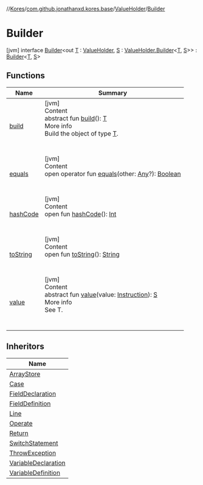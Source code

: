 //[Kores](../../../index.md)/[com.github.jonathanxd.kores.base](../../index.md)/[ValueHolder](../index.md)/[Builder](index.md)



# Builder  
 [jvm] interface [Builder](index.md)<out [T](index.md) : [ValueHolder](../index.md), [S](index.md) : [ValueHolder.Builder](index.md)<[T](index.md), [S](index.md)>> : [Builder](../../../com.github.jonathanxd.kores.builder/-builder/index.md)<[T](index.md), [S](index.md)>    


## Functions  
  
|  Name|  Summary| 
|---|---|
| <a name="com.github.jonathanxd.kores.builder/Builder/build/#/PointingToDeclaration/"></a>[build](../../../com.github.jonathanxd.kores.builder/-builder/build.md)| <a name="com.github.jonathanxd.kores.builder/Builder/build/#/PointingToDeclaration/"></a>[jvm]  <br>Content  <br>abstract fun [build](../../../com.github.jonathanxd.kores.builder/-builder/build.md)(): [T](index.md)  <br>More info  <br>Build the object of type [T](../../../com.github.jonathanxd.kores.builder/-builder/index.md).  <br><br><br>
| <a name="kotlin/Any/equals/#kotlin.Any?/PointingToDeclaration/"></a>[equals](../../../com.github.jonathanxd.kores.util/-simple-resolver/index.md#%5Bkotlin%2FAny%2Fequals%2F%23kotlin.Any%3F%2FPointingToDeclaration%2F%5D%2FFunctions%2F-427383591)| <a name="kotlin/Any/equals/#kotlin.Any?/PointingToDeclaration/"></a>[jvm]  <br>Content  <br>open operator fun [equals](../../../com.github.jonathanxd.kores.util/-simple-resolver/index.md#%5Bkotlin%2FAny%2Fequals%2F%23kotlin.Any%3F%2FPointingToDeclaration%2F%5D%2FFunctions%2F-427383591)(other: [Any](https://kotlinlang.org/api/latest/jvm/stdlib/kotlin/-any/index.html)?): [Boolean](https://kotlinlang.org/api/latest/jvm/stdlib/kotlin/-boolean/index.html)  <br><br><br>
| <a name="kotlin/Any/hashCode/#/PointingToDeclaration/"></a>[hashCode](../../../com.github.jonathanxd.kores.util/-simple-resolver/index.md#%5Bkotlin%2FAny%2FhashCode%2F%23%2FPointingToDeclaration%2F%5D%2FFunctions%2F-427383591)| <a name="kotlin/Any/hashCode/#/PointingToDeclaration/"></a>[jvm]  <br>Content  <br>open fun [hashCode](../../../com.github.jonathanxd.kores.util/-simple-resolver/index.md#%5Bkotlin%2FAny%2FhashCode%2F%23%2FPointingToDeclaration%2F%5D%2FFunctions%2F-427383591)(): [Int](https://kotlinlang.org/api/latest/jvm/stdlib/kotlin/-int/index.html)  <br><br><br>
| <a name="kotlin/Any/toString/#/PointingToDeclaration/"></a>[toString](../../../com.github.jonathanxd.kores.util/-simple-resolver/index.md#%5Bkotlin%2FAny%2FtoString%2F%23%2FPointingToDeclaration%2F%5D%2FFunctions%2F-427383591)| <a name="kotlin/Any/toString/#/PointingToDeclaration/"></a>[jvm]  <br>Content  <br>open fun [toString](../../../com.github.jonathanxd.kores.util/-simple-resolver/index.md#%5Bkotlin%2FAny%2FtoString%2F%23%2FPointingToDeclaration%2F%5D%2FFunctions%2F-427383591)(): [String](https://kotlinlang.org/api/latest/jvm/stdlib/kotlin/-string/index.html)  <br><br><br>
| <a name="com.github.jonathanxd.kores.base/ValueHolder.Builder/value/#com.github.jonathanxd.kores.Instruction/PointingToDeclaration/"></a>[value](value.md)| <a name="com.github.jonathanxd.kores.base/ValueHolder.Builder/value/#com.github.jonathanxd.kores.Instruction/PointingToDeclaration/"></a>[jvm]  <br>Content  <br>abstract fun [value](value.md)(value: [Instruction](../../../com.github.jonathanxd.kores/-instruction/index.md)): [S](index.md)  <br>More info  <br>See T.  <br><br><br>


## Inheritors  
  
|  Name| 
|---|
| <a name="com.github.jonathanxd.kores.base/ArrayStore.Builder///PointingToDeclaration/"></a>[ArrayStore](../../-array-store/-builder/index.md)
| <a name="com.github.jonathanxd.kores.base/Case.Builder///PointingToDeclaration/"></a>[Case](../../-case/-builder/index.md)
| <a name="com.github.jonathanxd.kores.base/FieldDeclaration.Builder///PointingToDeclaration/"></a>[FieldDeclaration](../../-field-declaration/-builder/index.md)
| <a name="com.github.jonathanxd.kores.base/FieldDefinition.Builder///PointingToDeclaration/"></a>[FieldDefinition](../../-field-definition/-builder/index.md)
| <a name="com.github.jonathanxd.kores.base/Line.Builder///PointingToDeclaration/"></a>[Line](../../-line/-builder/index.md)
| <a name="com.github.jonathanxd.kores.base/Operate.Builder///PointingToDeclaration/"></a>[Operate](../../-operate/-builder/index.md)
| <a name="com.github.jonathanxd.kores.base/Return.Builder///PointingToDeclaration/"></a>[Return](../../-return/-builder/index.md)
| <a name="com.github.jonathanxd.kores.base/SwitchStatement.Builder///PointingToDeclaration/"></a>[SwitchStatement](../../-switch-statement/-builder/index.md)
| <a name="com.github.jonathanxd.kores.base/ThrowException.Builder///PointingToDeclaration/"></a>[ThrowException](../../-throw-exception/-builder/index.md)
| <a name="com.github.jonathanxd.kores.base/VariableDeclaration.Builder///PointingToDeclaration/"></a>[VariableDeclaration](../../-variable-declaration/-builder/index.md)
| <a name="com.github.jonathanxd.kores.base/VariableDefinition.Builder///PointingToDeclaration/"></a>[VariableDefinition](../../-variable-definition/-builder/index.md)

